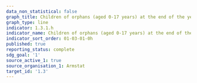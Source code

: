 ```yaml
---
data_non_statistical: false
graph_title: Children of orphans (aged 0-17 years) at the end of the year
graph_type: line
indicator: 1.3.1.h
indicator_name: Children of orphans (aged 0-17 years) at the end of the year
indicator_sort_order: 01-03-01-0h
published: true
reporting_status: complete
sdg_goal: '1'
source_active_1: true
source_organisation_1: Armstat
target_id: '1.3'
---
```

